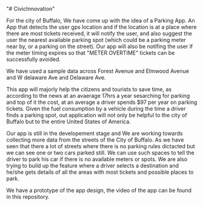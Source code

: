 "# CivicInnovation" 

For the city of Buffalo, We have come up with the idea of a Parking App. An App that detects the user gps location and if the location is at a place where there are most tickets received, it will notify the user, and also suggest the user the nearest available parking spot (which could be a parking meter near by, or a parking on the street). Our app will also be notifing the user if the meter timing expires so that "METER OVERTIME" tickets can be successfully avoided. 

We have used a sample data across Forest Avenue and Elmwood Avenue and W delaware Ave and Delaware Ave. 

This app will majorly help the citizens and tourists to save time, as according to the news at an avaerage 17hrs a year sesarching for parking and top of it the cost, at an average a driver spends $97 per year on parking tickets. Given the fuel consumption by a vehicle during the time a driver finds a parking spot, out application will not only be helpful to the city of Buffalo but to the entire United States of America. 

Our app is still in the developement stage and We are working towards collecting more data from the streets of the City of Buffalo. As we have seen that there a lot of streets where there is no parking rules dictacted but we can see one or two cars parked still. We can use such spaces to tell the driver to park his car if there is no available meters or spots. We are also trying to build up the feature where a driver selects a destination and he/she gets details of all the areas with most tickets and possible places to park. 

We have a prototype of the app design, the video of the app can be found in this repository. 

